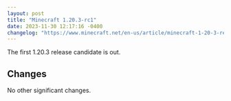 ```yaml
---
layout: post
title: "Minecraft 1.20.3-rc1"
date: 2023-11-30 12:17:16 -0400
changelog: "https://www.minecraft.net/en-us/article/minecraft-1-20-3-release-candidate-1"
---
```


The first 1.20.3 release candidate is out.

## Changes

No other significant changes.

